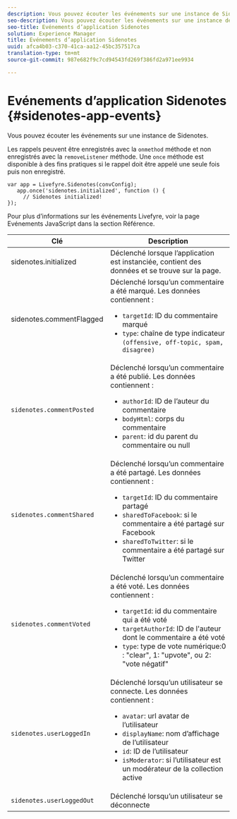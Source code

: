 ```yaml
---
description: Vous pouvez écouter les événements sur une instance de Sidenotes.
seo-description: Vous pouvez écouter les événements sur une instance de Sidenotes.
seo-title: Evénements d’application Sidenotes
solution: Experience Manager
title: Evénements d’application Sidenotes
uuid: afca4b03-c370-41ca-aa12-45bc357517ca
translation-type: tm+mt
source-git-commit: 987e682f9c7cd94543fd269f386fd2a971ee9934

---
```



# Evénements d’application Sidenotes {#sidenotes-app-events}

Vous pouvez écouter les événements sur une instance de Sidenotes.

Les rappels peuvent être enregistrés avec la `onmethod` méthode et non enregistrés avec la `removeListener` méthode. Une `once` méthode est disponible à des fins pratiques si le rappel doit être appelé une seule fois puis non enregistré.

```
var app = Livefyre.Sidenotes(convConfig); 
   app.once('sidenotes.initialized', function () { 
     // Sidenotes initialized!  
});
```

Pour plus d’informations sur les événements Livefyre, voir la page Evénements JavaScript dans la section Référence.

| Clé | Description |
|--- |--- |
| sidenotes.initialized | Déclenché lorsque l’application est instanciée, contient des données et se trouve sur la page. |
| sidenotes.commentFlagged | Déclenché lorsqu’un commentaire a été marqué. Les données contiennent : <br><ul><li>`targetId`: ID du commentaire marqué</li><li>`type`: chaîne de type indicateur `(offensive, off-topic, spam, disagree)`</li></ul> |
| `sidenotes.commentPosted` | Déclenché lorsqu’un commentaire a été publié. Les données contiennent : <br><ul><li> `authorId`: ID de l’auteur du commentaire </li><li>`bodyHtml`: corps du commentaire </li><li> `parent`: id du parent du commentaire ou null</li></ul> |
| `sidenotes.commentShared` | Déclenché lorsqu’un commentaire a été partagé. Les données contiennent : <br><ul><li>`targetId`: ID du commentaire partagé </li><li> `sharedToFacebook`: si le commentaire a été partagé sur Facebook </li><li>`sharedToTwitter`: si le commentaire a été partagé sur Twitter</li></ul> |
| `sidenotes.commentVoted` | Déclenché lorsqu’un commentaire a été voté. Les données contiennent : <br><ul><li>`targetId`: id du commentaire qui a été voté </li><li> `targetAuthorId`: ID de l'auteur dont le commentaire a été voté</li><li> `type`: type de vote numérique:0 : "clear", 1: "upvote", ou 2: "vote négatif"</li></ul> |
| `sidenotes.userLoggedIn` | Déclenché lorsqu’un utilisateur se connecte. Les données contiennent : <br><ul><li>`avatar`: url avatar de l’utilisateur </li><li>`displayName`: nom d’affichage de l’utilisateur</li><li>`id`: ID de l’utilisateur</li><li> `isModerator`: si l’utilisateur est un modérateur de la collection active</li></ul> |
| `sidenotes.userLoggedOut` | Déclenché lorsqu’un utilisateur se déconnecte |

